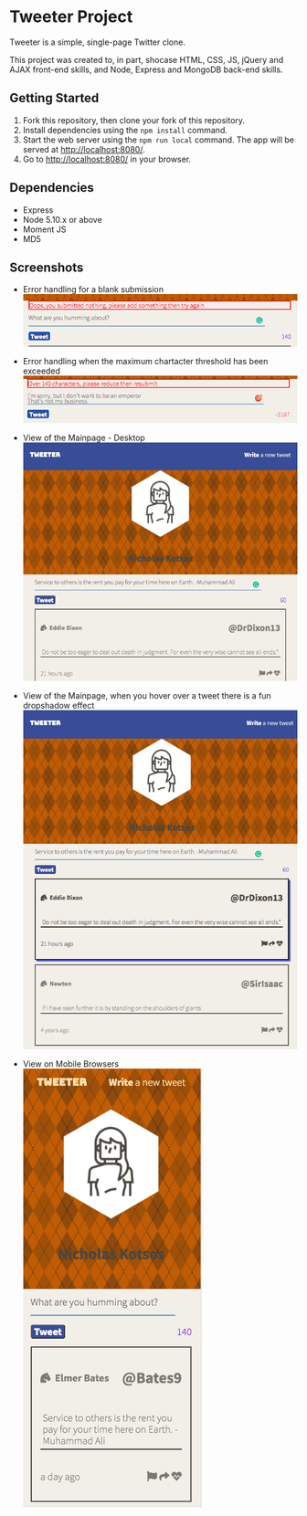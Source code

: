 # Tweeter Project

Tweeter is a simple, single-page Twitter clone.

This project was created to, in part, shocase HTML, CSS, JS, jQuery and AJAX front-end skills, and Node, Express and MongoDB back-end skills.



## Getting Started

1. Fork this repository, then clone your fork of this repository.
2. Install dependencies using the `npm install` command.
3. Start the web server using the `npm run local` command. The app will be served at <http://localhost:8080/>.
4. Go to <http://localhost:8080/> in your browser.

## Dependencies

- Express
- Node 5.10.x or above
- Moment JS
- MD5

## Screenshots
- Error handling for a blank submission
!["Error handling for a blank submission"](https://github.com/DyerMaker42/tweeter/blob/master/docs/Tweeter%20-%20error%20empty%20submission.png)



- Error handling when the maximum chartacter threshold has been exceeded
!["Error handling when the maximum chartacter threshold has been exceeded"](https://github.com/DyerMaker42/tweeter/blob/master/docs/Tweeter%20-%20error%20over%20character%20limit.png)



- View of the Mainpage - Desktop
!["View of the Mainpage - Desktop"](https://github.com/DyerMaker42/tweeter/blob/master/docs/Tweeter%20Main%20View%2C%20no%20hover.png)
- View of the Mainpage, when you hover over a tweet there is a fun dropshadow effect
!["View of the Mainpage, when you hover over a tweet there is a fun dropshadow effect"](https://github.com/DyerMaker42/tweeter/blob/master/docs/Tweeter-%20Main%20View%20hover%20with%20dropshadow.png)
- View on Mobile Browsers                                      
!["View on Mobile Browsers"](https://github.com/DyerMaker42/tweeter/blob/master/docs/Tweeter-Mobile%20View.png)
